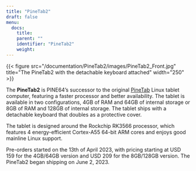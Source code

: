 ```yaml
---
title: "PineTab2"
draft: false
menu:
  docs:
    title:
    parent: ""
    identifier: "PineTab2"
    weight: 
---
```


{{< figure src="/documentation/PineTab2/images/PineTab2_Front.jpg" title="The PineTab2 with the detachable keyboard attached" width="250" >}}

The **PineTab2** is PINE64’s successor to the original [PineTab](/documentation/PineTab) Linux tablet computer, featuring a faster processor and better availability. The tablet is available in two configurations, 4GB of RAM and 64GB of internal storage or 8GB of RAM and 128GB of internal storage. The tablet ships with a detachable keyboard that doubles as a protective cover.

The tablet is designed around the Rockchip RK3566 processor, which features 4 energy-efficient Cortex-A55 64-bit ARM cores and enjoys good mainline Linux support.

Pre-orders started on the 13th of April 2023, with pricing starting at USD 159 for the 4GB/64GB version and USD 209 for the 8GB/128GB version. The PineTab2 began shipping on June 2, 2023.

